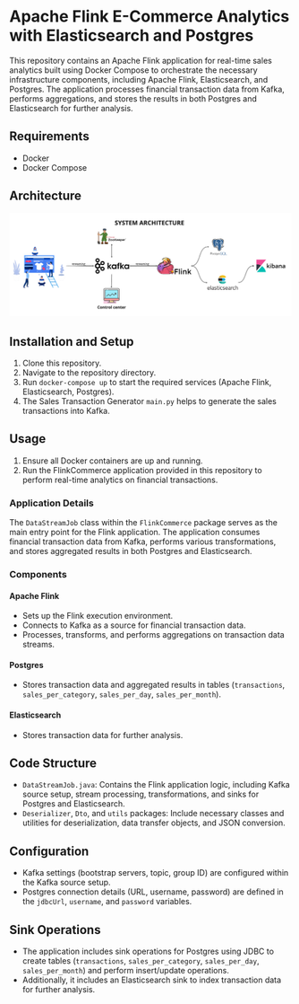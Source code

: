 # Apache Flink E-Commerce Analytics with Elasticsearch and Postgres

This repository contains an Apache Flink application for real-time sales analytics built using Docker Compose to orchestrate the necessary infrastructure components, including Apache Flink, Elasticsearch, and Postgres. The application processes financial transaction data from Kafka, performs aggregations, and stores the results in both Postgres and Elasticsearch for further analysis.

## Requirements
- Docker
- Docker Compose

## Architecture
![System Architecture.png](System%20Architecture.png)

## Installation and Setup
1. Clone this repository.
2. Navigate to the repository directory.
3. Run `docker-compose up` to start the required services (Apache Flink, Elasticsearch, Postgres).
4. The Sales Transaction Generator `main.py` helps to generate the sales transactions into Kafka.

## Usage
1. Ensure all Docker containers are up and running.
2. Run the FlinkCommerce application provided in this repository to perform real-time analytics on financial transactions.

### Application Details
The `DataStreamJob` class within the `FlinkCommerce` package serves as the main entry point for the Flink application. The application consumes financial transaction data from Kafka, performs various transformations, and stores aggregated results in both Postgres and Elasticsearch.

### Components
#### Apache Flink
- Sets up the Flink execution environment.
- Connects to Kafka as a source for financial transaction data.
- Processes, transforms, and performs aggregations on transaction data streams.

#### Postgres
- Stores transaction data and aggregated results in tables (`transactions`, `sales_per_category`, `sales_per_day`, `sales_per_month`).

#### Elasticsearch
- Stores transaction data for further analysis.

## Code Structure
- `DataStreamJob.java`: Contains the Flink application logic, including Kafka source setup, stream processing, transformations, and sinks for Postgres and Elasticsearch.
- `Deserializer`, `Dto`, and `utils` packages: Include necessary classes and utilities for deserialization, data transfer objects, and JSON conversion.

## Configuration
- Kafka settings (bootstrap servers, topic, group ID) are configured within the Kafka source setup.
- Postgres connection details (URL, username, password) are defined in the `jdbcUrl`, `username`, and `password` variables.

## Sink Operations
- The application includes sink operations for Postgres using JDBC to create tables (`transactions`, `sales_per_category`, `sales_per_day`, `sales_per_month`) and perform insert/update operations.
- Additionally, it includes an Elasticsearch sink to index transaction data for further analysis.


